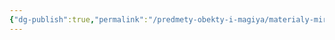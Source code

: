 ```yaml
---
{"dg-publish":true,"permalink":"/predmety-obekty-i-magiya/materialy-mira/kristall-zhemchuzhiny/","dgPassFrontmatter":true}
---
```


